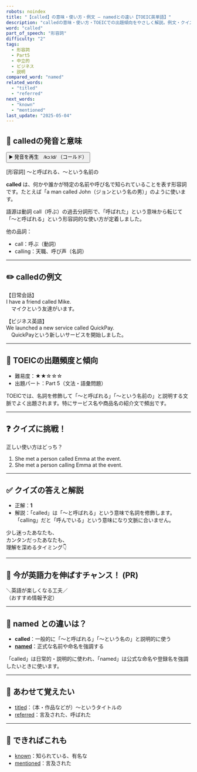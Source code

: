 ```yaml
---
robots: noindex
title: "【called】の意味・使い方・例文 ― namedとの違い【TOEIC英単語】"
description: "calledの意味・使い方・TOEICでの出題傾向をやさしく解説。例文・クイズ付きでnamedとの違いもわかりやすく学べます。"
word: "called"
part_of_speech: "形容詞"
difficulty: "2"
tags:
  - 形容詞
  - Part5
  - 中立的
  - ビジネス
  - 説明
compared_word: "named"
related_words:
  - "titled"
  - "referred"
next_words:
  - "known"
  - "mentioned"
last_update: "2025-05-04"
---
```


## 🔰 calledの発音と意味

<button class="play-audio" onclick="playTTS('called')">
  <span class="play-audio-main">
    ▶️ 発音を再生　/kɔːld/
  </span>
  <span class="play-audio-sub">
    （コールド）
  </span>
</button>

[形容詞] ～と呼ばれる、～という名前の

**called** は、何かや誰かが特定の名前や呼び名で知られていることを表す形容詞です。たとえば「a man called John（ジョンという名の男）」のように使います。

語源は動詞 call（呼ぶ）の過去分詞形で、「呼ばれた」という意味から転じて「～と呼ばれる」という形容詞的な使い方が定着しました。

他の品詞：  
- call：呼ぶ（動詞）
- calling：天職、呼び声（名詞）

---

## ✏️ calledの例文

【日常会話】  
I have a friend called Mike.  
　マイクという友達がいます。

【ビジネス英語】  
We launched a new service called QuickPay.  
　QuickPayという新しいサービスを開始しました。

---

## 🎯 TOEICの出題頻度と傾向

- 難易度：★★☆☆☆
- 出題パート：Part 5（文法・語彙問題）

TOEICでは、名詞を修飾して「～と呼ばれる」「～という名前の」と説明する文脈でよく出題されます。特にサービス名や商品名の紹介文で頻出です。

---

## ❓ クイズに挑戦！

正しい使い方はどっち？

1. She met a person called Emma at the event.  
2. She met a person calling Emma at the event.

---

## ✅ クイズの答えと解説

- 正解：**1**
- 解説：「called」は「～と呼ばれる」という意味で名詞を修飾します。「calling」だと「呼んでいる」という意味になり文脈に合いません。

少し迷ったあなたも、  
カンタンだったあなたも、  
理解を深めるタイミング👇️

---

## 🚀 今が英語力を伸ばすチャンス！ (PR)

<div class="info-center">
＼英語が楽しくなる工夫／<br>  
（おすすめ情報予定）
</div>

---

## 🤔  named との違いは？

- **called**：一般的に「～と呼ばれる」「～という名の」と説明的に使う
- **[named](/word/named/)**：正式な名前や命名を強調する

「called」は日常的・説明的に使われ、「named」は公式な命名や登録名を強調したいときに使います。

---

## 🧩 あわせて覚えたい

- [titled](/word/titled/)：（本・作品などが）～というタイトルの
- [referred](/word/referred/)：言及された、呼ばれた

---

## 📖 できればこれも

- [known](/word/known/)：知られている、有名な
- [mentioned](/word/mentioned/)：言及された

<!-- cvid: aid07_bid25 -->
